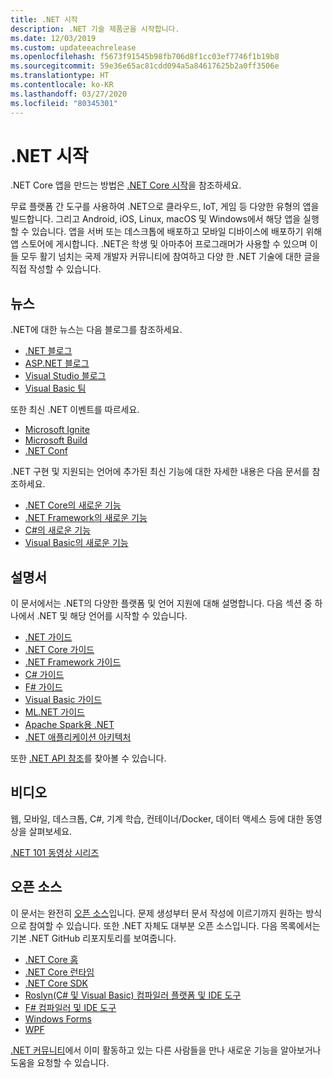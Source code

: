 ```yaml
---
title: .NET 시작
description: .NET 기술 제품군을 시작합니다.
ms.date: 12/03/2019
ms.custom: updateeachrelease
ms.openlocfilehash: f5673f91545b98fb706d8f1cc03ef7746f1b19b8
ms.sourcegitcommit: 59e36e65ac81cdd094a5a84617625b2a0ff3506e
ms.translationtype: HT
ms.contentlocale: ko-KR
ms.lasthandoff: 03/27/2020
ms.locfileid: "80345301"
---
```

# <a name="welcome-to-net"></a>.NET 시작

.NET Core 앱을 만드는 방법은 [.NET Core 시작](core/get-started.md)을 참조하세요.

무료 플랫폼 간 도구를 사용하여 .NET으로 클라우드, IoT, 게임 등 다양한 유형의 앱을 빌드합니다. 그리고 Android, iOS, Linux, macOS 및 Windows에서 해당 앱을 실행할 수 있습니다. 앱을 서버 또는 데스크톱에 배포하고 모바일 디바이스에 배포하기 위해 앱 스토어에 게시합니다. .NET은 학생 및 아마추어 프로그래머가 사용할 수 있으며 이들 모두 활기 넘치는 국제 개발자 커뮤니티에 참여하고 다양 한 .NET 기술에 대한 글을 직접 작성할 수 있습니다.

## <a name="news"></a>뉴스

.NET에 대한 뉴스는 다음 블로그를 참조하세요.

- [.NET 블로그](https://devblogs.microsoft.com/dotnet/)
- [ASP.NET 블로그](https://devblogs.microsoft.com/aspnet/)
- [Visual Studio 블로그](https://devblogs.microsoft.com/visualstudio/)
- [Visual Basic 팀](https://devblogs.microsoft.com/vbteam/)

또한 최신 .NET 이벤트를 따르세요.

- [Microsoft Ignite](https://www.microsoft.com/ignite)
- [Microsoft Build](https://www.microsoft.com/build)
- [.NET Conf](https://www.dotnetconf.net/)

.NET 구현 및 지원되는 언어에 추가된 최신 기능에 대한 자세한 내용은 다음 문서를 참조하세요.

- [.NET Core의 새로운 기능](core/whats-new/index.md)
- [.NET Framework의 새로운 기능](framework/whats-new/index.md)
- [C#의 새로운 기능](csharp/whats-new/index.md)
- [Visual Basic의 새로운 기능](visual-basic/getting-started/whats-new.md)

## <a name="documentation"></a>설명서

이 문서에서는 .NET의 다양한 플랫폼 및 언어 지원에 대해 설명합니다. 다음 섹션 중 하나에서 .NET 및 해당 언어를 시작할 수 있습니다.

- [.NET 가이드](standard/index.md)
- [.NET Core 가이드](core/index.yml)
- [.NET Framework 가이드](framework/index.yml)
- [C# 가이드](csharp/index.yml)
- [F# 가이드](fsharp/index.yml)
- [Visual Basic 가이드](visual-basic/index.yml)
- [ML.NET 가이드](machine-learning/index.yml)
- [Apache Spark용 .NET](spark/index.yml)
- [.NET 애플리케이션 아키텍처](architecture/index.yml)

또한 [.NET API 참조](/dotnet/api)를 찾아볼 수 있습니다.

## <a name="videos"></a>비디오

웹, 모바일, 데스크톱, C#, 기계 학습, 컨테이너/Docker, 데이터 액세스 등에 대한 동영상을 살펴보세요.

[.NET 101 동영상 시리즈](https://dotnet.microsoft.com/learn/videos)

## <a name="open-source"></a>오픈 소스

이 문서는 완전히 [오픈 소스](https://github.com/dotnet/docs)입니다. 문제 생성부터 문서 작성에 이르기까지 원하는 방식으로 참여할 수 있습니다. 또한 .NET 자체도 대부분 오픈 소스입니다. 다음 목록에서는 기본 .NET GitHub 리포지토리를 보여줍니다.

- [.NET Core 홈](https://github.com/dotnet/core)
- [.NET Core 런타임](https://github.com/dotnet/runtime)
- [.NET Core SDK](https://github.com/dotnet/sdk)
- [Roslyn(C# 및 Visual Basic) 컴파일러 플랫폼 및 IDE 도구](https://github.com/dotnet/roslyn)
- [F# 컴파일러 및 IDE 도구](https://github.com/dotnet/fsharp)
- [Windows Forms](https://github.com/dotnet/winforms)
- [WPF](https://github.com/dotnet/wpf)

[.NET 커뮤니티](https://dotnet.microsoft.com/platform/community)에서 이미 활동하고 있는 다른 사람들을 만나 새로운 기능을 알아보거나 도움을 요청할 수 있습니다.
